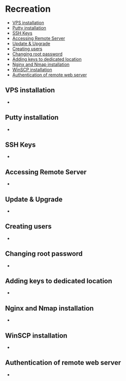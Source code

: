 # Recreation

- [VPS installation](#vps-installation)
- [Putty installation](#putty-installation)
- [SSH Keys](#ssh-keys)
- [Accessing Remote Server](#accessing-remote-server)
- [Update & Upgrade](#update--upgrade)
- [Creating users](#creating-users)
- [Changing root password](#changing-root-password)
- [Adding keys to dedicated location](#adding-keys-to-dedicated-location)
- [Nginx and Nmap installation](#nginx-and-nmap-installation)
- [WinSCP installation](#winscp-installation)
- [Authentication of remote web server](#authentication-of-remote-web-server)

## VPS installation
-

## Putty installation
-

## SSH Keys
-

## Accessing Remote Server
-

## Update & Upgrade
-

## Creating users
-

## Changing root password
-

## Adding keys to dedicated location
-

## Nginx and Nmap installation
-

## WinSCP installation
-

## Authentication of remote web server
-
